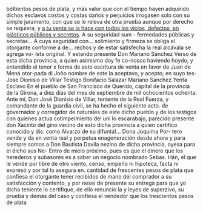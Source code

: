 bóltientos pesos de plata, y más valor que con el tiempo hayen
adquirido dichos esclavos costos y costas daños y perjuicios
irrogasen solo con su simple juramento, con que se le releva de otra prueba aunque por derecho se requiera, y <a href="https://www.example.com">a tu venta se la hace con todos los vicios, defectos, en <a href="https://www.example.com">plásticos públicos y secretos</a>. A su seguridad sum -
fermedades públicas y secretas... A cuya seguridad con... solimiento y firmeza se obliga el otorgante conforme a de... rechos y de estar satisfecha la real alcávala se agrega vo- leta original. Y estando presente Don Mariano Sánchez
Verso de esta dicha provincia, a quien asimismo doy fe co-nosco haviendo hoydo, y entendido el tenor x forma de esto escritura de venta en favor de Juan de Mená otor-pada di Joño nombre de este la aceptavo, y acepto; en suyo tes-
Jose Dionisio de Villar
Testigo Bonifacio Salazar
Mariano Sanchez
Yenta Esclavo
En el pueblo de San Francisco de Querido, capital de la provincia de la Girona, a diez días del mes de septiembre de mil ochocientos ochenta: Ante mi, Don José Dionisio de Villar, teniente de la Real Fuerza, y comandante de la guardia civil, se ha hecho el siguiente acto.
de governador y corregidor de naturales de este dicho pueblo y de los testigos con quienes actua cotimpeimiento del uni lo escarabajo, parecido presente don Xacinto del gino vecino de esto dicha provincia a quien certifico conocido y dis:
como Alvarzo de su difunta!...
Dona Joquima Por-
tero vende y da en venta real y perpetua enageneración
desde ahora y para siempre somos a Don Bautista Davila
nezino de dicha provincia, oyesa para el dicho sus Ne-
Entro de mielo próximo, pues es que el dinero que los herederos y subasores es a saber un negocio nombrado Sebas. Hán, el que le vende por libre de otro viento, censo, empeño ni hipoteca, facta ni expresó y por tal lo asegura en.
cantidad de frescentes pesos de plata que confiesa el otorgante tener recibidos de mano del comprador a su satisfacción y contento, y por nesei de presente su entrega para que yo dicho teniente lo certifique, de ello renuncio la
y leyes de superzivo, su prueba y demás del caso
y confiesa el vendedor que los trescientos pesos de plata
